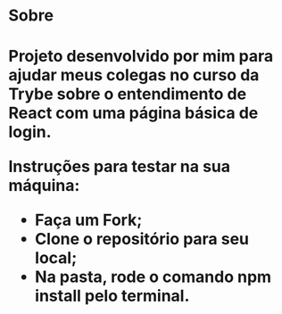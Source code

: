 
<h1>Sobre<h1>
Projeto desenvolvido por mim para ajudar meus colegas no curso da Trybe sobre o entendimento de React com uma página básica de login.

Instruções para testar na sua máquina:

- Faça um Fork;
- Clone o repositório para seu local;
- Na pasta, rode o comando npm install pelo terminal.

